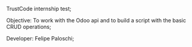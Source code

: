 TrustCode internship test;

Objective: To work with the Odoo api and to build a script with the basic CRUD operations; 

Developer: Felipe Paloschi;
